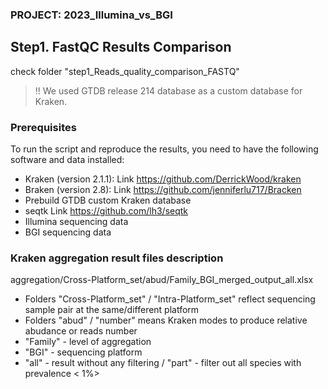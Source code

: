 ### PROJECT: 2023_Illumina_vs_BGI

## Step1. FastQC Results Comparison
check folder "step1_Reads_quality_comparison_FASTQ"

>
>!! We used GTDB release 214 database as a custom database for Kraken.
>
### Prerequisites

To run the script and reproduce the results, you need to have the following software and data installed:

- Kraken (version 2.1.1): Link https://github.com/DerrickWood/kraken
- Braken (version 2.8): Link https://github.com/jenniferlu717/Bracken
- Prebuild GTDB custom Kraken database
- seqtk Link https://github.com/lh3/seqtk
- Illumina sequencing data
- BGI sequencing data

### Kraken aggregation result files description
aggregation/Cross-Platform_set/abud/Family_BGI_merged_output_all.xlsx

- Folders "Cross-Platform_set" / "Intra-Platform_set" reflect sequencing sample pair at the same/different platform
- Folders "abud" / "number" means Kraken modes to produce relative abudance or reads number
- "Family" - level of aggregation
- "BGI" - sequencing platform
- "all" - result without any filtering / "part" - filter out all species with prevalence < 1%>


